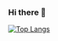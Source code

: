 ### Hi there 👋

[![Top Langs](https://github-readme-stats.vercel.app/api/top-langs/?username=danilogabrielguedes2&hide=html,css,javascript&layout=compact)](https://github.com/anuraghazra/github-readme-stats)

<!--
**danilogabrielguedes2/danilogabrielguedes2** is a ✨ _special_ ✨ repository because its `README.md` (this file) appears on your GitHub profile.

Here are some ideas to get you started:

- 🔭 I’m currently working on ...
- 🌱 I’m currently learning ...
- 👯 I’m looking to collaborate on ...
- 🤔 I’m looking for help with ...
- 💬 Ask me about ...
- 📫 How to reach me: ...
- 😄 Pronouns: ...
- ⚡ Fun fact: ...
-->
